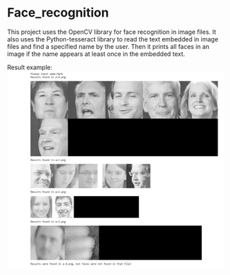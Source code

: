 # Face_recognition

This project uses the OpenCV library for face recognition in image files. It also uses the Python-tesseract library to read the text embedded in image files and find a specified name by the user. Then it prints all faces in an image if the name appears at least once in the embedded text.

Result example:
![](results.png)
